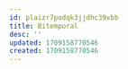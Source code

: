 ```yaml
---
id: plaizr7podqk3jjdhc39xbb
title: Bitemporal
desc: ''
updated: 1709158770546
created: 1709158770546
---
```

